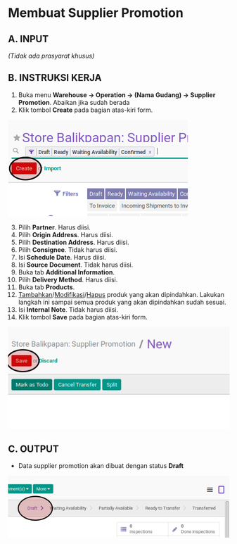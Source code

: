 # Membuat Supplier Promotion

## A. INPUT

*(Tidak ada prasyarat khusus)*

## B. INSTRUKSI KERJA

1. Buka menu **Warehouse -> Operation -> (Nama Gudang) -> Supplier Promotion**. Abaikan jika sudah berada
2. Klik tombol **Create** pada bagian atas-kiri form.

![](../../img/supplier-promotion/tombol-create.png)

3. Pilih **Partner**. Harus diisi.
4. Pilih **Origin Address**. Harus diisi.
5. Pilih **Destination Address**. Harus diisi.
6. Pilih **Consignee**. Tidak harus diisi.
7. Isi **Schedule Date**. Harus diisi.
8. Isi **Source Document**. Tidak harus diisi.
9. Buka tab **Additional Information**.
10. Pilih **Delivery Method**. Harus diisi.
11. Buka tab **Products**.
12. <a name="l12">[Tambahkan](./produk-tambah.md)/[Modifikasi](./produk-modifikasi.md)/[Hapus](./produk-hapus.md)</a> produk yang akan dipindahkan. Lakukan langkah ini sampai semua produk yang akan dipindahkan sudah sesuai.
13. Isi **Internal Note**. Tidak harus diisi.
14. Klik tombol **Save** pada bagian atas-kiri form.

![](../../img/supplier-promotion/tombol-simpan.png)

## C. OUTPUT

* Data supplier promotion akan dibuat dengan status **Draft**

![](../../img/supplier-promotion/status-draft.png)
